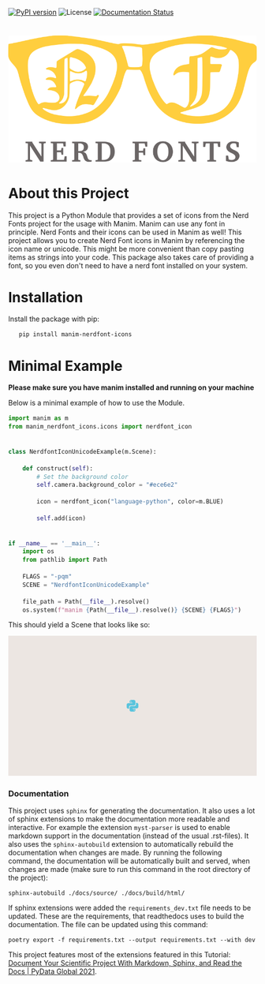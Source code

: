 [![PyPI version](https://img.shields.io/pypi/v/manim-nerdfont-icons)](https://pypi.org/project/jsp-instance-utils/)
![License](https://img.shields.io/pypi/l/manim-nerdfont-icons)
[![Documentation Status](https://readthedocs.org/projects/manim-nerdfont-icons/badge/?version=latest)](https://jsp-instance-utils.readthedocs.io/en/latest/?badge=latest)


<h1 align="center">
  <img src="https://raw.githubusercontent.com/Alexander-Nasuta/manim-nerdfont-icons/master/resources/nerd-fonts-logo.svg" alt="Nerd Fonts Logo" />
</h1>

# About this Project

This project is a Python Module that provides a set of icons from the Nerd Fonts project for the usage with Manim.
Manim can use any font in principle. 
Nerd Fonts and their icons can be used in Manim as well! 
This project allows you to create Nerd Font icons in Manim by referencing the icon name or unicode.
This might be more convenient than copy pasting items as strings into your code.
This package also takes care of providing a font, so you even don't need to have a nerd font installed on your system.

# Installation

Install the package with pip:
```
   pip install manim-nerdfont-icons
```


# Minimal Example

**Please make sure you have manim installed and running on your machine**

Below is a minimal example of how to use the Module.

```python
import manim as m
from manim_nerdfont_icons.icons import nerdfont_icon


class NerdfontIconUnicodeExample(m.Scene):

    def construct(self):
        # Set the background color
        self.camera.background_color = "#ece6e2"

        icon = nerdfont_icon("language-python", color=m.BLUE)

        self.add(icon)


if __name__ == '__main__':
    import os
    from pathlib import Path

    FLAGS = "-pqm"
    SCENE = "NerdfontIconUnicodeExample"

    file_path = Path(__file__).resolve()
    os.system(f"manim {Path(__file__).resolve()} {SCENE} {FLAGS}")
```

This should yield a Scene that looks like so:

![Example Output Screenshot](https://raw.githubusercontent.com/Alexander-Nasuta/manim-nerdfont-icons/master/resources/example_scene.png)


### Documentation

This project uses `sphinx` for generating the documentation.
It also uses a lot of sphinx extensions to make the documentation more readable and interactive.
For example the extension `myst-parser` is used to enable markdown support in the documentation (instead of the usual .rst-files).
It also uses the `sphinx-autobuild` extension to automatically rebuild the documentation when changes are made.
By running the following command, the documentation will be automatically built and served, when changes are made (make sure to run this command in the root directory of the project):

```shell
sphinx-autobuild ./docs/source/ ./docs/build/html/
```

If sphinx extensions were added the `requirements_dev.txt` file needs to be updated.
These are the requirements, that readthedocs uses to build the documentation.
The file can be updated using this command:

```shell
poetry export -f requirements.txt --output requirements.txt --with dev
```

This project features most of the extensions featured in this Tutorial: [Document Your Scientific Project With Markdown, Sphinx, and Read the Docs | PyData Global 2021](https://www.youtube.com/watch?v=qRSb299awB0).
